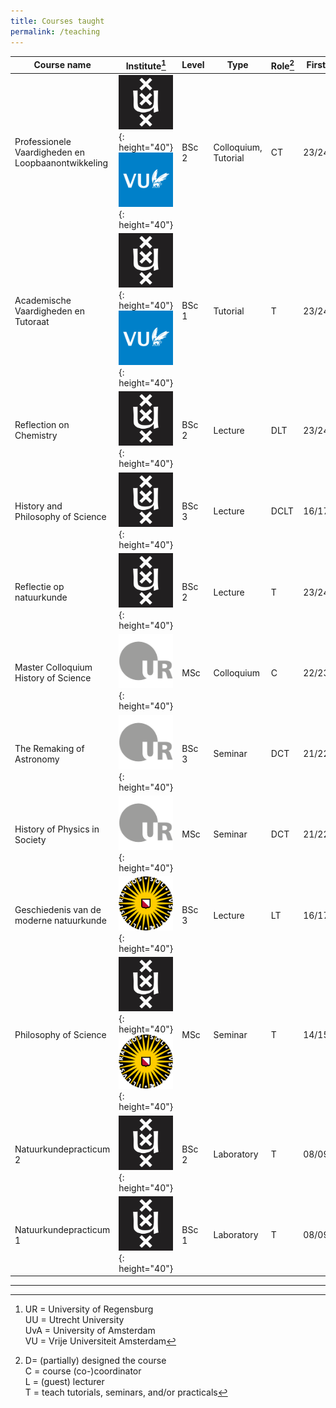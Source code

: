 ```yaml
---
title: Courses taught
permalink: /teaching
---
```


| Course name                                        | Institute[^inst]                                                                                                                                     | Level | Type                 | Role[^tasks] | First | Last  |  
| -------------------------------------------------- | ---------------------------------------------------------------------------------------------------------------------------------------------------- | ----- | -------------------- | ------------ | ----- | ----- | 
| Professionele Vaardigheden en Loopbaanontwikkeling | ![Logo of the University of Amsterdam](images/logo_UvA.jpg){: height="40"} ![Logo of VU Amsterdam](images/logo_VU.png){: height="40"}                | BSc 2 | Colloquium, Tutorial | CT           | 23/24 | 24/25 | 
| Academische Vaardigheden en Tutoraat               | ![Logo of the University of Amsterdam](images/logo_UvA.jpg){: height="40"} ![Logo of VU Amsterdam](images/logo_VU.png){: height="40"}                | BSc 1 | Tutorial             | T            | 23/24 | 24/25 |     
| Reflection on Chemistry                            | ![Logo of the University of Amsterdam](images/logo_UvA.jpg){: height="40"}                                                                           | BSc 2 | Lecture              | DLT          | 23/24 | 24/25 |     
| History and Philosophy of Science                  | ![Logo of the University of Amsterdam](images/logo_UvA.jpg){: height="40"}                                                                           | BSc 3 | Lecture              | DCLT         | 16/17 | 24/25 |     
| Reflectie op natuurkunde                           | ![Logo of the University of Amsterdam](images/logo_UvA.jpg){: height="40"}                                                                           | BSc 2 | Lecture              | T            | 23/24 |       |     
| Master Colloquium History of Science               | ![Logo of the University of Regensburg](images/logo_Regensburg.png){: height="40"}                                                                   | MSc   | Colloquium           | C            | 22/23 |       |     
| The Remaking of Astronomy                          | ![Logo of the University of Regensburg](images/logo_Regensburg.png){: height="40"}                                                                   | BSc 3 | Seminar              | DCT          | 21/22 |       |     
| History of Physics in Society                      | ![Logo of the University of Regensburg](images/logo_Regensburg.png){: height="40"}                                                                   | MSc   | Seminar              | DCT          | 21/22 | 22/23 |     
| Geschiedenis van de moderne natuurkunde            | ![Logo of the Utrecht University](images/logo_Utrecht.png){: height="40"}                                                                            | BSc 3 | Lecture              | LT           | 16/17 | 17/18 |     
| Philosophy of Science                              | ![Logo of the University of Amsterdam](images/logo_UvA.jpg){: height="40"} ![Logo of the Utrecht University](images/logo_Utrecht.png){: height="40"} | MSc   | Seminar              | T            | 14/15 | 15/16 |     
| Natuurkundepracticum 2                             | ![Logo of the University of Amsterdam](images/logo_UvA.jpg){: height="40"}                                                                           | BSc 2 | Laboratory           | T            | 08/09 | 09/10 |     
| Natuurkundepracticum 1                             | ![Logo of the University of Amsterdam](images/logo_UvA.jpg){: height="40"}                                                                           | BSc 1 | Laboratory           | T            | 08/09 |       |     

----

[^tasks]: D= (partially) designed the course  
	C = course (co-)coordinator  
	L = (guest) lecturer  
	T = teach tutorials, seminars, and/or practicals

[^inst]: 
	UR = University of Regensburg  
	UU = Utrecht University  
	UvA = University of Amsterdam  
	VU = Vrije Universiteit Amsterdam
